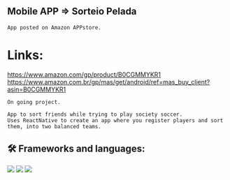## Mobile APP => Sorteio Pelada

``` App posted on Amazon APPstore. ```

# Links:

https://www.amazon.com/gp/product/B0CGMMYKR1
https://www.amazon.com.br/gp/mas/get/android/ref=mas_buy_client?asin=B0CGMMYKR1

```
On going project.

App to sort friends while trying to play society soccer.
Uses ReactNative to create an app where you register players and sort them, into two balanced teams.
```

## 🛠 Frameworks and languages:
![](https://img.shields.io/badge/-React%20Native-gray?logo=react&logoColor=blue&style=solid)
![](https://img.shields.io/badge/-Typescript-white?logo=Typescript&logoColor=Blue&style=flat)
![](https://img.shields.io/badge/-Javascript-white?logo=javascript&logoColor=Yellow&style=flat)

